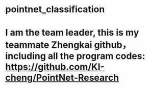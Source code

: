 # pointnet_classification

# I am the team leader, this is my teammate Zhengkai github，including all the program codes: https://github.com/KI-cheng/PointNet-Research
